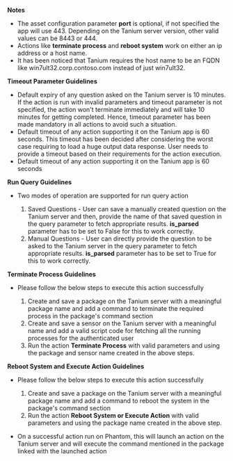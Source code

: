 [comment]: # " File: readme.md"
[comment]: # "  Copyright (c) 2016-2019 Splunk Inc."
[comment]: # ""
[comment]: # "Licensed under the Apache License, Version 2.0 (the 'License');"
[comment]: # "you may not use this file except in compliance with the License."
[comment]: # "You may obtain a copy of the License at"
[comment]: # ""
[comment]: # "    http://www.apache.org/licenses/LICENSE-2.0"
[comment]: # ""
[comment]: # "Unless required by applicable law or agreed to in writing, software distributed under"
[comment]: # "the License is distributed on an 'AS IS' BASIS, WITHOUT WARRANTIES OR CONDITIONS OF ANY KIND,"
[comment]: # "either express or implied. See the License for the specific language governing permissions"
[comment]: # "and limitations under the License."
[comment]: # ""
**Notes**

-   The asset configuration parameter **port** is optional, if not specified the app will use 443.
    Depending on the Tanium server version, other valid values can be 8443 or 444.
-   Actions like **terminate process** and **reboot system** work on either an ip address or a host
    name.
-   It has been noticed that Tanium requires the host name to be an FQDN like
    win7ult32.corp.contoso.com instead of just win7ult32.

**Timeout Parameter Guidelines**

-   Default expiry of any question asked on the Tanium server is 10 minutes. If the action is run
    with invalid parameters and timeout parameter is not specified, the action won't terminate
    immediately and will take 10 minutes for getting completed. Hence, timeout parameter has been
    made mandatory in all actions to avoid such a situation.
-   Default timeout of any action supporting it on the Tanium app is 60 seconds. This timeout has
    been decided after considering the worst case requiring to load a huge output data response.
    User needs to provide a timeout based on their requirements for the action execution.
-   Default timeout of any action supporting it on the Tanium app is 60 seconds

**Run Query Guidelines**

-   Two modes of operation are supported for run query action

      

    1.  Saved Questions - User can save a manually created question on the Tanium server and then,
        provide the name of that saved question in the query parameter to fetch appropriate results.
        **is_parsed** parameter has to be set to False for this to work correctly.
    2.  Manual Questions - User can directly provide the question to be asked to the Tanium server
        in the query parameter to fetch appropriate results. **is_parsed** parameter has to be set
        to True for this to work correctly.

**Terminate Process Guidelines**

-   Please follow the below steps to execute this action successfully

      

    1.  Create and save a package on the Tanium server with a meaningful package name and add a
        command to terminate the required process in the package's command section
    2.  Create and save a sensor on the Tanium server with a meaningful name and add a valid script
        code for fetching all the running processes for the authenticated user
    3.  Run the action **Terminate Process** with valid parameters and using the package and sensor
        name created in the above steps.

**Reboot System and Execute Action Guidelines**

-   Please follow the below steps to execute this action successfully

      

    1.  Create and save a package on the Tanium server with a meaningful package name and add a
        command to reboot the system in the package's command section
    2.  Run the action **Reboot System or Execute Action** with valid parameters and using the
        package name created in the above step.

-   On a successful action run on Phantom, this will launch an action on the Tanium server and will
    execute the command mentioned in the package linked with the launched action
